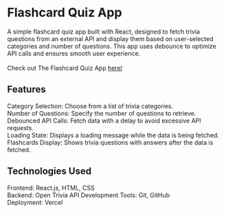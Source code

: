 

# Flashcard Quiz App
A simple flashcard quiz app built with React, designed to fetch trivia questions from an external API and display them based on user-selected categories and number of questions. This app uses debounce to optimize API calls and ensures smooth user experience. <br /> <br />
Check out The Flashcard Quiz App [here!](https://flashcard-quiz-zoheb-akhtars-projects.vercel.app/)

## Features
Category Selection: Choose from a list of trivia categories. <br/>
Number of Questions: Specify the number of questions to retrieve.  <br/>
Debounced API Calls: Fetch data with a delay to avoid excessive API requests.  <br/>
Loading State: Displays a loading message while the data is being fetched.  <br/>
Flashcards Display: Shows trivia questions with answers after the data is fetched.  <br/>

## Technologies Used
Frontend: React.js, HTML, CSS <br />
Backend: Open Trivia API
Development Tools: Git, GitHub <br />
Deployment: Vercel

